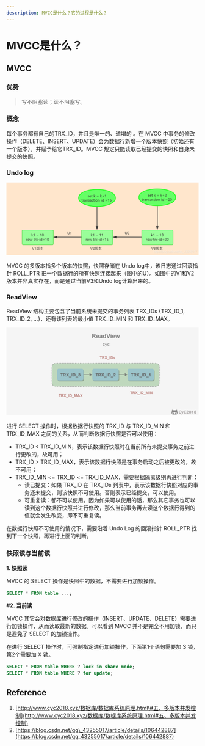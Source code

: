 ```yaml
---
description: MVCC是什么？它的过程是什么？
---
```


# MVCC是什么？

## MVCC

### 优势

> 写不阻塞读；读不阻塞写。

### 概念

每个事务都有自己的TRX\_ID，并且是唯一的、递增的 。在 MVCC 中事务的修改操作（DELETE、INSERT、UPDATE）会为数据行新增一个版本快照（初始还有一个版本），并赋予给它TRX\_ID。MVCC 规定只能读取已经提交的快照和自身未提交的快照。

### Undo log

![](../../.gitbook/assets/image%20%2834%29.png)

MVCC 的多版本指多个版本的快照，快照存储在 Undo log中，该日志通过回滚指针 ROLL\_PTR 把一个数据行的所有快照连接起来（图中的U）。如图中的V1和V2版本并非真实存在，而是通过当前V3和Undo log计算出来的。

### ReadView

ReadView 结构主要包含了当前系统未提交的事务列表 TRX\_IDs {TRX\_ID\_1, TRX\_ID\_2, ...}，还有该列表的最小值 TRX\_ID\_MIN 和 TRX\_ID\_MAX。

![](../../.gitbook/assets/image%20%2831%29.png)

进行 SELECT 操作时，根据数据行快照的 TRX\_ID 与 TRX\_ID\_MIN 和 TRX\_ID\_MAX 之间的关系，从而判断数据行快照是否可以使用：

* TRX\_ID &lt; TRX\_ID\_MIN，表示该数据行快照时在当前所有未提交事务之前进行更改的，故可用；
* TRX\_ID &gt; TRX\_ID\_MAX，表示该数据行快照是在事务启动之后被更改的，故不可用；
* TRX\_ID\_MIN &lt;= TRX\_ID &lt;= TRX\_ID\_MAX，需要根据隔离级别再进行判断：
  * 读已提交：如果 TRX\_ID 在 TRX\_IDs 列表中，表示该数据行快照对应的事务还未提交，则该快照不可使用。否则表示已经提交，可以使用。
  * 可重复读：都不可以使用。因为如果可以使用的话，那么其它事务也可以读到这个数据行快照并进行修改，那么当前事务再去读这个数据行得到的值就会发生改变，即不可重复读。

在数据行快照不可使用的情况下，需要沿着 Undo Log 的回滚指针 ROLL\_PTR 找到下一个快照，再进行上面的判断。

### 快照读与当前读

**1. 快照读**

MVCC 的 SELECT 操作是快照中的数据，不需要进行加锁操作。

```sql
SELECT * FROM table ...;
```

**\#2. 当前读**

MVCC 其它会对数据库进行修改的操作（INSERT、UPDATE、DELETE）需要进行加锁操作，从而读取最新的数据。可以看到 MVCC 并不是完全不用加锁，而只是避免了 SELECT 的加锁操作。

在进行 SELECT 操作时，可强制指定进行加锁操作。下面第1个语句需要加 S 锁，第2个需要加 X 锁。

```sql
SELECT * FROM table WHERE ? lock in share mode;
SELECT * FROM table WHERE ? for update;
```

## Reference

1. [http://www.cyc2018.xyz/数据库/数据库系统原理.html\#五、多版本并发控制](http://www.cyc2018.xyz/数据库/数据库系统原理.html#五、多版本并发控制)
2. [https://blog.csdn.net/qq\_43255017/article/details/106442887](https://blog.csdn.net/qq_43255017/article/details/106442887)

